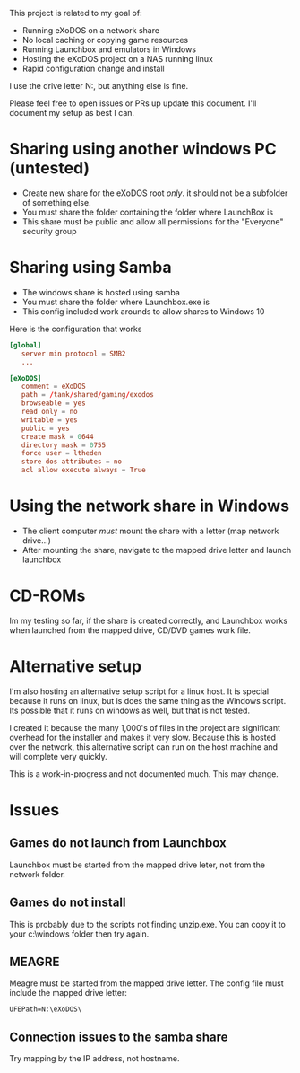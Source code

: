 This project is related to my goal of:
* Running eXoDOS on a network share
* No local caching or copying game resources
* Running Launchbox and emulators in Windows
* Hosting the eXoDOS project on a NAS running linux
* Rapid configuration change and install

I use the drive letter N:, but anything else is fine.

Please feel free to open issues or PRs up update this document.  I'll document my setup as best I can.


# Sharing using another windows PC (untested)
* Create new share for the eXoDOS root *only*.  it should not be a subfolder of something else.
* You must share the folder containing the folder where LaunchBox is
* This share must be public and allow all permissions for the "Everyone" security group

# Sharing using Samba
* The windows share is hosted using samba
* You must share the folder where Launchbox.exe is
* This config included work arounds to allow shares to Windows 10

Here is the configuration that works

```smb.conf
[global]
   server min protocol = SMB2
   ...

[eXoDOS]
   comment = eXoDOS
   path = /tank/shared/gaming/exodos
   browseable = yes
   read only = no
   writable = yes
   public = yes
   create mask = 0644
   directory mask = 0755
   force user = ltheden
   store dos attributes = no
   acl allow execute always = True
```

# Using the network share in Windows
* The client computer *must* mount the share with a letter (map network drive...)
* After mounting the share, navigate to the mapped drive letter and launch launchbox

# CD-ROMs
Im my testing so far, if the share is created correctly, and Launchbox works when
launched from the mapped drive, CD/DVD games work file.

# Alternative setup
I'm also hosting an alternative setup script for a linux host.  It is special because
it runs on linux, but is does the same thing as the Windows script.  Its possible that
it runs on windows as well, but that is not tested.

I created it because the many 1,000's of files in the project are significant overhead
for the installer and makes it very slow.  Because this is hosted over the network,
this alternative script can run on the host machine and will complete very quickly.

This is a work-in-progress and not documented much.  This may change.

# Issues

## Games do not launch from Launchbox
Launchbox must be started from the mapped drive leter, not from the network folder.

## Games do not install
This is probably due to the scripts not finding unzip.exe.  You can copy it to your c:\windows folder then try again.

## MEAGRE
Meagre must be started from the mapped drive letter.  The config file must include the mapped drive letter:
```
UFEPath=N:\eXoDOS\
```

## Connection issues to the samba share
Try mapping by the IP address, not hostname.
